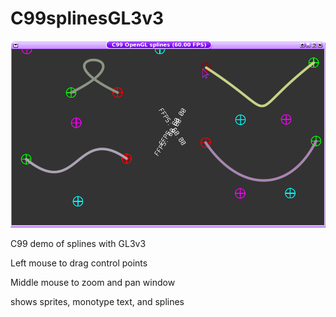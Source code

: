 # C99splinesGL3v3

![Screenshow](screenshot.png "Screenshot")

C99 demo of splines with GL3v3

Left mouse to drag control points

Middle mouse to zoom and pan window

shows sprites, monotype text, and splines

 
